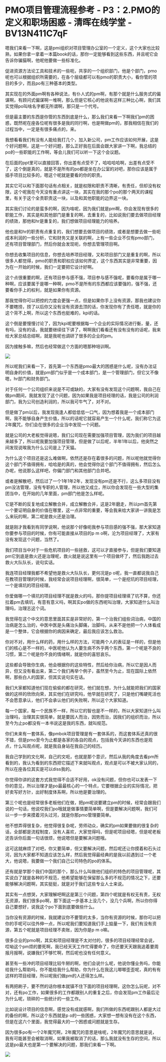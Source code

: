 # PMO项目管理流程参考 - P3：2.PMO的定义和职场困惑 - 清晖在线学堂 - BV13N411C7qF

嗯我们来看一下啊，这是pmi组织对项目管理办公室的一个定义，这个大家也比较熟，如果你拿一拿着一本篇book的话，那你一定能够看到这些东西，并且呢它会告诉你骗猫啊，他呢他要做一些标准化。

促进资源方法论工具和技术的一些呃，共享的一个组织部门，他是个部门，pmo呢也可以根据组织所需要的，在各个层级都可以有pmo的职责大小，看你管的项目的多少，而且po有三种基本的类型。

其实现在的外面pm啊有各种说法，有仆人式的pm啊，有那个就是什么服务式的偏谋啊，有顾问式偏谋啊一堆啊，那么但是它核心的他说有这样三种比心啊，我们其实觉得po叫啥名字都无所谓啊，那只是一个代号。

但是最主要的东西是你管的东西到底是什么，那么我们来看一下啊我们pm的困惑，既然呢在座各位呢有很多是我的同行啊，也是啊做pm的，那我相信在我们的过程当中，一定是有很多痛点的，来。

我想看看我们有没有人能给我打几个，加入新公司，pm工作应该如何开展，这是个好问题啊，这是一个好问题，那么正好我在后面会跟大家讲一下啊，我总结的po的一些职能的工作啊，等会儿我们可以听一下这个会议题。

在后面的ppt里可以直接回答，你出差有点受不了，哈哈哈哈啊，出差有点受不了，这个倒是真的，就是不是所有的po都是坐在办公室的对吧，那你应该是属于插手项目比较多的，嗯这个呢就是要看的你的职责。

其实它可以和下面那句话有点相关，就是权限和职责不清晰，有责任，但却没有权限，这个呢我在今天没有重点讲这一块，其实在我的那个po的那个两天的课程里，有关于这个全责职责这一块，以及和其他职能的边界这一块。

其实我们讨论的是蛮多的啊，因为啥呢，因为我们就是pm啊，你会发现有很多的职能工作，其实是和其他部门是重复的啊，去重复的，比如说我们要去做项目经理的绩效，那他和hr是重复的，我们想做项目经理能力的培养。

他也是和hr的职责有点重复的，我们想要去做项目的绩效，或者是想要去做一些呃成本利润的一些分析，它和财务又是关联的啊，上有一些企业不仅有pmo部门，还有项目管理部门，然后你就会发现呃，你想去管理项目啊。

你想去收集项目的信息，你想去培养项目经理，又和项目部门又是重复的啊，所以很多人都觉得，pmo的职责和职权应该如何界定，这个东西其实是非常重要，因为在一开始的时候，我们一定要把它设计好啊。

这个点很重要的啊，还有项目参与感不强，项目参与感不强呢，要看你是属于哪一种啊，应该要属于是哪一种啊，pmo不是所有的东西都应该要强的，强不强，还要看你手上的权利，就是如果你有资源。

那我觉得你可以把控的力度会更强一点，但是如果你手上没有资源，那我也建议你不要瞎捞，捞了以后你又没有没有资源去顶的话，你发现你有了责任嗯，就是你的这个背不上啊，所以这个东西也挺难的，kpi的话。

这个倒是要慢慢讨论了，因为kpi呢要根据每一个企业的实际情况进行衡，量，还有吗，没有的话，我就要继续往下讲了，啊啊我们看看还有没有没有的话呢，我来给大家总结总结啊，就是我呢也调研了很多的企业的pm。

因为接触多嘛，然后也经常做这个方面的嗯那种培训啊。

![](img/138c4f8efc1581eba1e16ea2354eb77c_1.png)

所以呢我们来看一下，首先第一个东西是pmo最大的困惑是什么呢，没有办法证明自身的价值，就是pm部门似乎是一个成本部门，是一个管理部门，但它又不像嗯，hr部门和财务部门。

对于任何一个公司组织来说是不可或缺的，大家有没有发现这个问题啊，我自己在做pm期间，我就发现了这个问题，因为如果我是项目经理的话，我是公司的利润部门，我为公司创造利润的，所以我可牛气了，对不对。

但是做了pm以后，我发现我逢人都低低低一口气，因为想着我是一个成本部门啊，我不能够自身产生价值，所以的话呢它就容易产生一个什么呢，我们称它为这2年魔咒，你们会在很多的企业当中发现一个问题。

就是公司的大老板觉得说嗯，我们公司现在需要加强项目管理，因为我们的项目越来越多了，所以呢我要加强项目管理，但是做了以后呢，半年1年以后，他突然之间发现说唉我为什么公司是上了天猫。

为什么这个项目还是这么难做啊，依然还是存在着很多的问题，所以呢他就觉得你这个部门不值得拥有，哈哈是的真的，他会觉得你这个部门不值得拥有，然后怎么办呢，他说那么这样吧，你偏门部门和其他部门合并吧。

或者是解散吧，然后过了一个1年1年2年，发现没有pm还是不行，这么多项目没有pm没法管理，没有专职的人管理，所以他又成立，所以你会发现在一些大型的集团当中，在开始的几年里面，pm部门他是怎么样呢。

它是不断的反复地成立解散合并，成立解散合并，这是2年磨走，所以pm首先第一个要证明自身的价值在哪里，这一点非常的重要，等会我来给大家讲一讲我是怎么来玩的啊，第二呢是救火还是治理。

就是刚才我看到有同学说啊，他说那个好像呃我参与项目感的强不强，那大家知道你要参与项目的时候，你有可能直接从项目的p m o啊，沦为项目经理了，大家有没有发现这个问题，当然了。

我们项目当中对于一些危机项目的一些拯救，这可以才直接参与，但是我们要知道pm它到底是救火还是治理呢，救火就是说这里有一个项目做坏了，然后我跑过去救火大队队长，说句实话。

我连项目经理我都不希望他是救火大队队长，更何况是p o呢，我一直都说我自己在教项目管理的时候，我经常会说项目经理啊，很简单，一个是挖坑的项目经理，一个是填坑的项目经理。

你爱做哪一个填坑的项目经理不就是救火的吗，那你提项目经理填了坑不算，你还拉着pm去填坑，有意有意义吗，啊其实po做的东西呢叫治理，大家知道什么叫治理吗，治理志这个词。

我觉得在这个中文的意思里面其实是非常好的，第一个治我们组些词治病，中国的治病是怎么治的，中医中医是头痛治头脚痛，治脚吗，从来不是他把一个人体看成是一个整体，它会根据你的病因来确定，最后我应该怎么救治。

你对不对，用什么样的药，用什么样的方法，可能两个人的表征是一样的，但是他们的核心是不一样的，中医呢他认为人要生病不外乎两个东西，第一个呢是不良的习惯，第二个呢是你不良的情绪啊，就是你的喜怒哀乐。

这些都会导致你生病，他会根据你的这些特性，然后给你治病，所以它是因人而异，但又没有看出来，第二个我们再举个例子，虽然至今为止，现在国际上依然啊，那些白人的国家，但其实说句实在话。

我们大家都知道他们现在偷偷的都在研究，他们就在想，为什么就能把我们的国家做的这样的欣欣向荣，其实他们在研究吗，他早就在研究了，只是他们嘴硬死活也不会愿意承认，他们不会承认他们的失败啊，所以这个大家知道。

每一个国家，每一个民族不一样，所以它的智也是不一样的，所以大家知道什么叫治理吗，治理其实很简单，就是要因人而治，因势而治，因我们的组织而治，所以至今为止po都没有一本书说这是我的东西，就叫规范。

你们未来有一套体系，像pmbok项目管理是有一套体系的，而这套体系还真的很不错，但是pmo至今为止都是各家的各自的观点，包括我今天讲的东西也是观点，什么叫观点呢，就是我自身站在我自己的经历。

我自己学到的文化啊，自己的文呃，也就是那个意识，然后从我的角度去看pm所看到的，我认为看到的东西把它描述下来就叫观点，观点是可以不被大家认同的，所以在座各位其实是可以diss我的。

你觉得你讲的这套方式我觉得不合适不好用，ok没有问题，但你也可以发表一下你的意见，所以治理才是po最最核心的一个特点，它要根据企业的实际情况，把好卖写好方针，出好制度体系啊，所以他是要治理的。

第三个呢也是经常很多老板他们在做，把pm呢说要建立pm的时候，经常会跟我们说的一句话，他说哎我们po哦就是做事情要简单啊，但是要解决问题啊，我们可以一步一步来摸着河头过河，就是你那pmo管理要简单。

他不想弄得很复杂，他觉得很复杂呢，劳师动众，确实的pm如果要做的很复杂的话，全部都是流程制度，没有人喜欢，大家觉得吗，但是呢项目经嗯，但是呢老板还告诉你后面一句话很烦，他说嗯但是要解决问题哦。

这可这就麻烦了对吧，你又要简单，但又要解决问题，然后呢还让你摸着和石头过河，因为大家都不知道应该怎么样，然后我觉得最经典的是我以前遇到过一个老大，他说嗯，我要做一个我们自己公司特色的po的体系。

还有就是学那个我们中国的那个，那么什么叫做他们组织的特色的项目管理呢，其实说白了就是各种的不规范，他希望能够在保留那么多的不规范的情况之下，还要能够解决问题啊，其实挺挺，就是对于我们这些专业人士来说。

其实有一点想哭，大家理解吧啊这是第三个问题，第四个呢就是有权无有责，无权无资源，我们很多po啊，那下面这一步基本上没几个，没几个兵啊，所以你你得自己要想好，说我这个po下面到底要做些什么。

当你没有资源的时候，我就建议你不要管的太多，当你有资源的时候，那你可以把你的手呢可以往外伸一点，所以呢我们要知道我们手上掂量一下，我们有没有资源，第五个呢就是项目经理不卖账，因为你是p m o嘛。

很多企业的pmo啊，其实和项目经理是不太对付的，很多的项目经理经常会说，哎呦这个pm烦的要死啊，我已经天天工作忙得要命了，你还要天天跟我追着要周报月报啊，说嫌我们不够忙啊，然后呢也没有任何意义。

甚至有一些冲的项目经理比较牛掰的啊，他们会说什么呢，他说你懂业务吗，你能给我什么帮助吗，你不能给我什么帮助，你为什么在我这儿唧唧歪歪呢，真的有有这样的项目经理，所以呢我们做pm的人还得怎么样。

有两把刷子，要不然的话你根本就镇不住下面的项目经理啊，这你怎么玩呢，对不对，还有po工作，如果很多的工作都跟别人的重复之后，你会发现pm工作最后沦为什么呢，琐碎的一些统计的一些工作。

比如说设计项目的信息啊，感觉没有成就感啊，我们所做的东西呢跟别人都是大过的备份的啊，所以这个东西就是p o的一些困惑，大家想一想有没有在这个东西，但是在这六个里面，我觉得最大的一个困惑或问题就是生存。

因为很多po有一个2年魔咒啊，2年魔咒的意思是啥呢，2年魔咒的意思就是说，我有可能甚至会被取消啊，如果我被取消了的话，那么我就没有生存的空间，所以这是po最大也是第一个要解决的问题，那我们来看一下啊。



![](img/138c4f8efc1581eba1e16ea2354eb77c_3.png)